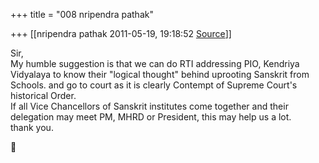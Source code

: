 +++
title = "008 nripendra pathak"

+++
[[nripendra pathak	2011-05-19, 19:18:52 [Source](https://groups.google.com/g/bvparishat/c/xw9RIghQPcU)]]



Sir,  
My humble suggestion is that we can do RTI addressing PIO, Kendriya Vidyalaya to know their "logical thought" behind uprooting Sanskrit from Schools. and go to court as it is clearly Contempt of Supreme Court's historical Order.  
If all Vice Chancellors of Sanskrit institutes come together and their delegation may meet PM, MHRD or President, this may help us a lot.  
thank you.  




